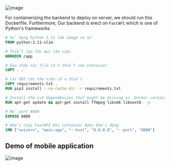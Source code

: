 ![image](https://github.com/user-attachments/assets/f63f8add-2e4d-45b9-ac22-807c986b4ff0)


For containerizing the backend to deploy on server, we should run this Dockerfile. Furthermore, Our backend is erect on `FastAPI` which is one of Python's frameworks
```Dockerfile
# Sử dụng Python 3.11 làm image cơ sở
FROM python:3.11-slim

# Thiết lập thư mục làm việc
WORKDIR /app

# Sao chép các file cần thiết vào container
COPY . .

# Cài đặt các thư viện cần thiết
COPY requirements.txt .
RUN pip3 install --no-cache-dir -r requirements.txt

# Install the cv2 dependencies that might be missing in  Docker container 
RUN apt-get update && apt-get install ffmpeg libsm6 libxext6  -y

# Mở port 8000
EXPOSE 8000

# Khởi chạy FastAPI khi container được khởi động
CMD ["uvicorn", "main:app", "--host", "0.0.0.0", "--port", "8000"]
```

## Demo of mobile application

![image](https://github.com/user-attachments/assets/c01c8783-1f26-43d3-8db1-14ecba9bcd52)

